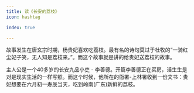 ```yaml
---
title: 读《长安的荔枝》
icon: hashtag

index: true

---
```


<!-- more -->

  故事发生在唐玄宗时期，杨贵妃喜欢吃荔枝。最有名的诗句莫过于杜牧的“一骑红尘妃子笑，无人知是荔枝来。”。而这个故事就是讲的给贵妃送荔枝的故事。
  
  主人公是一个40多岁的长安九品小吏 - 李善德。开篇李善德正在买房，活生生是对是现实生活的一样写照。而这个时候，他所在的衙署-上林署收到一份文书：贵妃想要在六月初一寿辰当天，吃到岭南(广东)新鲜的荔枝。